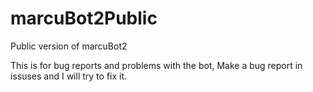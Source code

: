 # marcuBot2Public
Public version of marcuBot2

This is for bug reports and problems with the bot,
Make a bug report in issuses and I will try to fix it.
